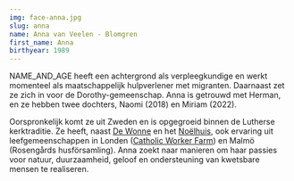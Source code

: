 ```yaml
---
img: face-anna.jpg
slug: anna
name: Anna van Veelen - Blomgren
first_name: Anna
birthyear: 1989
---
```

NAME_AND_AGE heeft een achtergrond als verpleegkundige en werkt momenteel als maatschappelijk hulpverlener met migranten. Daarnaast zet ze zich in voor de Dorothy-gemeenschap.
Anna is getrouwd met Herman, en ze hebben twee dochters, Naomi (2018) en Miriam (2022).

Oorspronkelijk komt ze uit Zweden en is opgegroeid binnen de Lutherse kerktraditie.
Ze heeft, naast [De Wonne](http://wonne.nl/) en het [Noëlhuis](http://noelhuis.nl/),
ook ervaring uit leefgemeenschappen in Londen ([Catholic Worker Farm](http://thecatholicworkerfarm.org/))
en Malmö (Rosengårds husförsamling). Anna zoekt naar manieren om haar passies voor natuur, duurzaamheid,
geloof en ondersteuning van kwetsbare mensen te realiseren.
